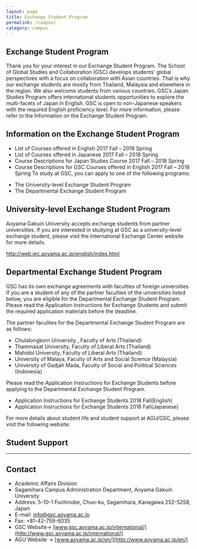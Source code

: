 ```yaml
---
layout: page
title: Exchange Student Program
permalink: /campus/
category: campus
---
```


## Exchange Student Program

Thank you for your interest in our Exchange Student Program.
The School of Global Studies and Collaboration (GSC) develops students’ global perspectives with a focus on collaboration with Asian countries. That is why our exchange students are mostly from Thailand, Malaysia and elsewhere in the region. We also welcome students from various countries. GSC’s Japan Studies Program offers international students opportunities to explore the multi-facets of Japan in English. GSC is open to non-Japanese speakers with the required English proficiency level.
For more information, please refer to the Information on the Exchange Student Program.

## Information on the Exchange Student Program
* List of Courses offered in English 2017 Fall – 2018 Spring
* List of Courses offered in Japanese 2017 Fall – 2018 Spring
* Course Descriptions for Japan Studies Course 2017 Fall – 2018 Spring
* Course Descriptions for GSC Courses offered in English 2017 Fall – 2018 Spring To study at GSC, you can apply to one of the following programs:
- The University-level Exchange Student Program
- The Departmental Exchange Student Program

## University-level Exchange Student Program
Aoyama Gakuin University accepts exchange students from partner universities.
If you are interested in studying at GSC as a university-level exchange student, please visit the International Exchange Center website for more details.

http://web.iec.aoyama.ac.jp/english/index.html

## Departmental Exchange Student Program
GSC has its own exchange agreements with faculties of foreign universities.
If you are a student of any of the partner faculties of the universities listed below, you are eligible for the Departmental Exchange Student Program. Please read the Application Instructions for Exchange Students and submit the required application materials before the deadline.

The partner faculties for the Departmental Exchange Student Program are as follows:

* Chulalongkorn University , Faculty of Arts (Thailand)
* Thammasat University, Faculty of Liberal Arts (Thailand)
* Mahidol University, Faculty of Liberal Arts (Thailand)
* University of Malaya, Faculty of Arts and Social Science (Malaysia)
* University of Gadjah Mada, Faculty of Social and Political Sciences (Indonesia)

Please read the Application Instructions for Exchange Students before applying to the Departmental Exchange Student Program.

* Application Instructions for Exchange Students 2018 Fall(English)
* Application Instructions for Exchange Students 2018 Fall(Japanese)

For more details about student life and student support at AGU/GSC, please visit the following website:

## Student Support

---

## Contact
* Academic Affairs Division
* Sagamihara Campus Administration Department, Aoyama Gakuin University
* Address: 5-10-1 Fuchinobe, Chuo-ku, Sagamihara, Kanagawa 252-5258, Japan
* E-mail: info@gsc.aoyama.ac.jp
* Fax: +81-42-759-6035
* GSC Website-> [www.gsc.aoyama.ac.jp/international/](http://www.gsc.aoyama.ac.jp/international/)
* AGU Website -> [www.aoyama.ac.jp/en/](http://www.aoyama.ac.jp/en/)
